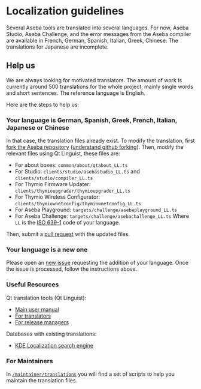# Localization guidelines

Several Aseba tools are translated into several languages.
For now, Aseba Studio, Aseba Challenge, and the error messages from the Aseba compiler are available in French, German, Spanish, Italian, Greek, Chinese.
The translations for Japanese are incomplete.

## Help us

We are always looking for motivated translators.
The amount of work is currently around 500 translations for the whole project, mainly single words and short sentences.
The reference language is English.

Here are the steps to help us:

### Your language is German, Spanish, Greek, French, Italian, Japanese or Chinese

In that case, the translation files already exist.
To modify the translation, first [fork the Aseba repository](https://github.com/mobsya/aseba#fork-destination-box) ([understand github forking](https://help.github.com/articles/fork-a-repo/)).
Then, modify the relevant files using Qt Linguist, these files are:
* For about boxes: `common/about/qtabout_LL.ts`
* For Studio: `clients/studio/asebastudio_LL.ts` and `clients/studio/compiler_LL.ts`
* For Thymio Firmware Updater: `clients/thymioupgrader/thymioupgrader_LL.ts`
* For Thymio Wireless Configurator: `clients/thymiownetconfig/thymiownetconfig_LL.ts`
* For Aseba Playground: `targets/challenge/asebaplayground_LL.ts` 
* For Aseba Challenge: `targets/challenge/asebachallenge_LL.ts`
Where `LL` is the [ISO 639-1](https://en.wikipedia.org/wiki/List_of_ISO_639-1_codes) code of your language.

Then, submit a [pull request](https://help.github.com/articles/about-pull-requests/) with the updated files.

### Your language is a new one

Please open an [new issue](https://github.com/mobsya/aseba/issues/new) requesting the addition of your language.
Once the issue is processed, follow the instructions above.

### Useful Resources

Qt translation tools (Qt Linguist):

* [Main user manual](http://qt-project.org/doc/qt-4.8/linguist-manual.html)
* [For translators](http://qt-project.org/doc/qt-4.8/linguist-translators.html)
* [For release managers](http://qt-project.org/doc/qt-4.8/linguist-manager.html)

Databases with existing translations:

* [KDE Localization search engine](http://i18n.kde.org/dictionary/search-translations.php)

### For Maintainers

In [`/maintainer/translations`](https://github.com/mobsya/aseba/tree/master/maintainer/translations) you will find a set of scripts to help you maintain the translation files.
